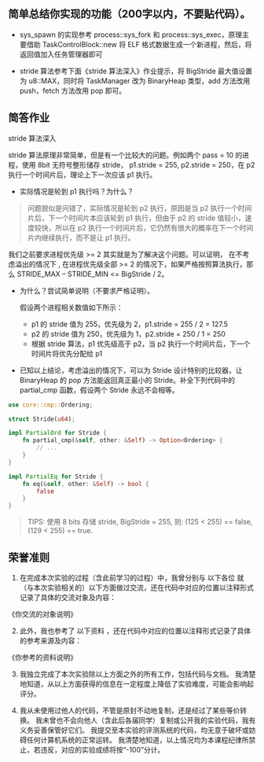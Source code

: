## 简单总结你实现的功能（200字以内，不要贴代码）。

* sys_spawn 的实现参考 process::sys_fork 和 process::sys_exec，原理主要借助 TaskControlBlock::new 将 ELF 格式数据生成一个新进程，然后，将返回值加入任务管理器即可

* stride 算法参考下面《stride 算法深入》作业提示，将 BigStride 最大值设置为 u8::MAX，同时将 TaskManager 改为 BinaryHeap 类型，add 方法改用 push，fetch 方法改用 pop 即可。

## 简答作业

stride 算法深入

stride 算法原理非常简单，但是有一个比较大的问题。例如两个 pass = 10 的进程，使用 8bit 无符号整形储存 stride， p1.stride = 255, p2.stride = 250，在 p2 执行一个时间片后，理论上下一次应该 p1 执行。

* 实际情况是轮到 p1 执行吗？为什么？

> 问题貌似是问错了，实际情况是轮到 p2 执行，原因是当 p2 执行一个时间片后，下一个时间片本应该轮到 p1 执行，但由于 p2 的 stride 值较小，速度较快，所以在 p2 执行一个时间片后，它仍然有很大的概率在下一个时间片内继续执行，而不是让 p1 执行。

我们之前要求进程优先级 >= 2 其实就是为了解决这个问题。可以证明， 在不考虑溢出的情况下 , 在进程优先级全部 >= 2 的情况下，如果严格按照算法执行，那么 STRIDE_MAX – STRIDE_MIN <= BigStride / 2。

* 为什么？尝试简单说明（不要求严格证明）。

    假设两个进程相关数值如下所示：

    - p1 的 stride 值为 255，优先级为 2，p1.stride = 255 / 2 = 127.5
    - p2 的 stride 值为 250，优先级为 1，p2.stride = 250 / 1 = 250
    - 根据 stride 算法，p1 优先级高于 p2，当 p2 执行一个时间片后，下一个时间片将优先分配给 p1

* 已知以上结论，考虑溢出的情况下，可以为 Stride 设计特别的比较器，让 BinaryHeap<Stride> 的 pop 方法能返回真正最小的 Stride。补全下列代码中的 partial_cmp 函数，假设两个 Stride 永远不会相等。

```rust
use core::cmp::Ordering;

struct Stride(u64);

impl PartialOrd for Stride {
    fn partial_cmp(&self, other: &Self) -> Option<Ordering> {
        // ...
    }
}

impl PartialEq for Stride {
    fn eq(&self, other: &Self) -> bool {
        false
    }
}
```

> TIPS: 使用 8 bits 存储 stride, BigStride = 255, 则: (125 < 255) == false, (129 < 255) == true.



## 荣誉准则

1. 在完成本次实验的过程（含此前学习的过程）中，我曾分别与 以下各位 就（与本次实验相关的）以下方面做过交流，还在代码中对应的位置以注释形式记录了具体的交流对象及内容：

《你交流的对象说明》

2. 此外，我也参考了 以下资料 ，还在代码中对应的位置以注释形式记录了具体的参考来源及内容：

《你参考的资料说明》

3. 我独立完成了本次实验除以上方面之外的所有工作，包括代码与文档。 我清楚地知道，从以上方面获得的信息在一定程度上降低了实验难度，可能会影响起评分。

4. 我从未使用过他人的代码，不管是原封不动地复制，还是经过了某些等价转换。 我未曾也不会向他人（含此后各届同学）复制或公开我的实验代码，我有义务妥善保管好它们。 我提交至本实验的评测系统的代码，均无意于破坏或妨碍任何计算机系统的正常运转。 我清楚地知道，以上情况均为本课程纪律所禁止，若违反，对应的实验成绩将按“-100”分计。